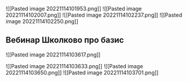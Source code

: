 ![[Pasted image 20221114101953.png]]
![[Pasted image 20221114102007.png]]
	![[Pasted image 20221114102237.png]]
![[Pasted image 20221114102250.png]]


## Вебинар Школково про базис


![[Pasted image 20221114103617.png]]

![[Pasted image 20221114103633.png]]
![[Pasted image 20221114103650.png]]
![[Pasted image 20221114103701.png]]

